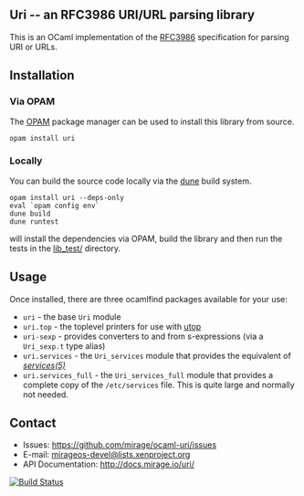 Uri -- an RFC3986 URI/URL parsing library
-----------------------------------------

This is an OCaml implementation of the [RFC3986](http://tools.ietf.org/html/rfc3986) specification 
for parsing URI or URLs.

## Installation

### Via OPAM

The [OPAM](https://opam.ocaml.org) package manager can be used to install this library from source.

    opam install uri

### Locally

You can build the source code locally via the [dune](https://github.com/ocaml/dune)
build system.

    opam install uri --deps-only
    eval `opam config env`
    dune build
    dune runtest

will install the dependencies via OPAM, build the library and then run the tests in the [lib_test/](lib_test/) directory.

## Usage

Once installed, there are three ocamlfind packages available for your use:

- `uri` - the base `Uri` module
- `uri.top` - the toplevel printers for use with [utop](https://github.com/diml/utop)
- `uri-sexp` - provides converters to and from s-expressions (via a `Uri_sexp.t` type alias)
- `uri.services` - the `Uri_services` module that provides the equivalent of *[services(5)](http://man7.org/linux/man-pages/man5/services.5.html)*
- `uri.services_full` - the `Uri_services_full` module that provides a complete copy of the `/etc/services` file. This is quite large and normally not needed.

## Contact

- Issues: <https://github.com/mirage/ocaml-uri/issues>
- E-mail: <mirageos-devel@lists.xenproject.org>
- API Documentation: <http://docs.mirage.io/uri/>

[![Build Status](https://travis-ci.org/mirage/ocaml-uri.png)](https://travis-ci.org/mirage/ocaml-uri)
